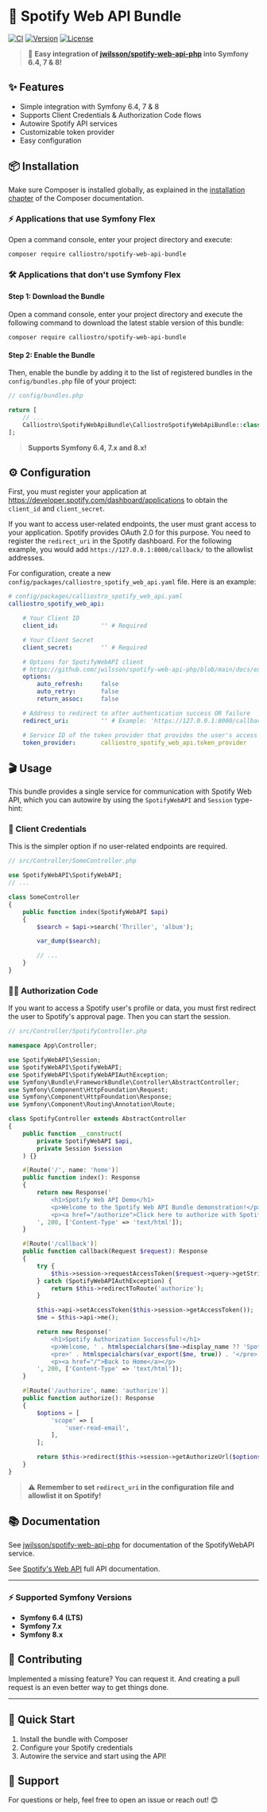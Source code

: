 
# 🎵 Spotify Web API Bundle

[![CI](https://github.com/calliostro/spotify-web-api-bundle/workflows/CI/badge.svg)](https://github.com/calliostro/spotify-web-api-bundle/actions)
[![Version](https://poser.pugx.org/calliostro/spotify-web-api-bundle/version)](https://packagist.org/packages/calliostro/spotify-web-api-bundle)
[![License](https://poser.pugx.org/calliostro/spotify-web-api-bundle/license)](https://packagist.org/packages/calliostro/spotify-web-api-bundle)

 > 🚀 **Easy integration of [jwilsson/spotify-web-api-php](https://github.com/jwilsson/spotify-web-api-php) into Symfony 6.4, 7 & 8!**

## ✨ Features

- Simple integration with Symfony 6.4, 7 & 8
- Supports Client Credentials & Authorization Code flows
- Autowire Spotify API services
- Customizable token provider
- Easy configuration

## 📦 Installation

Make sure Composer is installed globally, as explained in the [installation chapter](https://getcomposer.org/doc/00-intro.md) of the Composer documentation.

### ⚡ Applications that use Symfony Flex

Open a command console, enter your project directory and execute:

```console
composer require calliostro/spotify-web-api-bundle
```

### 🛠️ Applications that don't use Symfony Flex

#### Step 1: Download the Bundle

Open a command console, enter your project directory and execute the following command to download the latest stable version of this bundle:

```console
composer require calliostro/spotify-web-api-bundle
```

#### Step 2: Enable the Bundle

Then, enable the bundle by adding it to the list of registered bundles in the `config/bundles.php` file of your project:

```php
// config/bundles.php

return [
    // ...
    Calliostro\SpotifyWebApiBundle\CalliostroSpotifyWebApiBundle::class => ['all' => true],
];
```

> **Supports Symfony 6.4, 7.x and 8.x!**

## ⚙️ Configuration

First, you must register your application at https://developer.spotify.com/dashboard/applications to obtain the `client_id` and `client_secret`.

If you want to access user-related endpoints, the user must grant access to your application. Spotify provides OAuth 2.0 for this purpose. You need to register the `redirect_uri` in the Spotify dashboard. For the following example, you would add `https://127.0.0.1:8000/callback/` to the allowlist addresses.

For configuration, create a new `config/packages/calliostro_spotify_web_api.yaml` file. Here is an example:

```yaml
# config/packages/calliostro_spotify_web_api.yaml
calliostro_spotify_web_api:

    # Your Client ID
    client_id:            '' # Required

    # Your Client Secret
    client_secret:        '' # Required

    # Options for SpotifyWebAPI client
    # https://github.com/jwilsson/spotify-web-api-php/blob/main/docs/examples/setting-options.md
    options:
        auto_refresh:     false
        auto_retry:       false
        return_assoc:     false

    # Address to redirect to after authentication success OR failure
    redirect_uri:         '' # Example: 'https://127.0.0.1:8000/callback/'

    # Service ID of the token provider that provides the user's access token
    token_provider:       calliostro_spotify_web_api.token_provider
```

## 🎬 Usage

This bundle provides a single service for communication with Spotify Web API, which you can autowire by using the `SpotifyWebAPI` and `Session` type-hint:

### 🔑 Client Credentials

This is the simpler option if no user-related endpoints are required.

```php
// src/Controller/SomeController.php

use SpotifyWebAPI\SpotifyWebAPI;
// ...

class SomeController
{
    public function index(SpotifyWebAPI $api)
    {
        $search = $api->search('Thriller', 'album');

        var_dump($search);

        // ...
    }
}
```

### 🧑‍💻 Authorization Code

If you want to access a Spotify user's profile or data, you must first redirect the user to Spotify's approval page. Then you can start the session.

```php
// src/Controller/SpotifyController.php

namespace App\Controller;

use SpotifyWebAPI\Session;
use SpotifyWebAPI\SpotifyWebAPI;
use SpotifyWebAPI\SpotifyWebAPIAuthException;
use Symfony\Bundle\FrameworkBundle\Controller\AbstractController;
use Symfony\Component\HttpFoundation\Request;
use Symfony\Component\HttpFoundation\Response;
use Symfony\Component\Routing\Annotation\Route;

class SpotifyController extends AbstractController
{
    public function __construct(
        private SpotifyWebAPI $api,
        private Session $session
    ) {}

    #[Route('/', name: 'home')]
    public function index(): Response
    {
        return new Response('
            <h1>Spotify Web API Demo</h1>
            <p>Welcome to the Spotify Web API Bundle demonstration!</p>
            <p><a href="/authorize">Click here to authorize with Spotify</a></p>
        ', 200, ['Content-Type' => 'text/html']);
    }

    #[Route('/callback')]
    public function callback(Request $request): Response
    {
        try {
            $this->session->requestAccessToken($request->query->getString('code'));
        } catch (SpotifyWebAPIAuthException) {
            return $this->redirectToRoute('authorize');
        }

        $this->api->setAccessToken($this->session->getAccessToken());
        $me = $this->api->me();

        return new Response('
            <h1>Spotify Authorization Successful!</h1>
            <p>Welcome, ' . htmlspecialchars($me->display_name ?? 'Spotify User') . '!</p>
            <pre>' . htmlspecialchars(var_export($me, true)) . '</pre>
            <p><a href="/">Back to Home</a></p>
        ', 200, ['Content-Type' => 'text/html']);
    }

    #[Route('/authorize', name: 'authorize')]
    public function authorize(): Response
    {
        $options = [
            'scope' => [
                'user-read-email',
            ],
        ];

        return $this->redirect($this->session->getAuthorizeUrl($options));
    }
}
```

> ⚠️ **Remember to set `redirect_uri` in the configuration file and allowlist it on Spotify!**

## 📚 Documentation

See [jwilsson/spotify-web-api-php](https://github.com/jwilsson/spotify-web-api-php) for documentation of the SpotifyWebAPI service.

See [Spotify's Web API](https://developer.spotify.com/documentation/) full API documentation.

---

### ⚡ Supported Symfony Versions

- **Symfony 6.4 (LTS)**
- **Symfony 7.x**
- **Symfony 8.x**

## 🤝 Contributing

Implemented a missing feature? You can request it. And creating a pull request is an even better way to get things done.

---

## 🏁 Quick Start
1. Install the bundle with Composer
2. Configure your Spotify credentials
3. Autowire the service and start using the API!

## 💬 Support
For questions or help, feel free to open an issue or reach out! 😊
